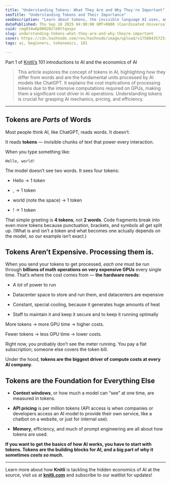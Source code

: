 ```yaml
---
title: "Understanding Tokens: What They Are and Why They're Important"
seoTitle: "Understanding Tokens and Their Importance"
seoDescription: "Learn about tokens, the invisible language AI uses, and why they're crucial in AI economics and operations in our introductory guide"
datePublished: Thu Sep 18 2025 04:00:00 GMT+0000 (Coordinated Universal Time)
cuid: cmg034w8p000202lb0ttqavpv
slug: understanding-tokens-what-they-are-and-why-theyre-important
cover: https://cdn.hashnode.com/res/hashnode/image/upload/v1758843572538/d521021c-9442-424d-b1e2-3e30e2aa4d96.png
tags: ai, beginners, tokenomics, 101

---
```


Part 1 of [Knitli’s](https://knitli.com) 101 introductions to AI and the economics of AI

> This article explores the concept of tokens in AI, highlighting how they differ from words and are the fundamental units processed by AI models like ChatGPT. It explains the cost implications of processing tokens due to the intensive computations required on GPUs, making them a significant cost driver in AI operations. Understanding tokens is crucial for grasping AI mechanics, pricing, and efficiency.

---

## Tokens are *Parts* of Words

Most people think AI, like ChatGPT, reads words. It doesn’t.

It reads **tokens** — invisible chunks of text that power every interaction.

When you type something like:

```plaintext
Hello, world!
```

The model doesn’t see two words. It sees four tokens:

* Hello → 1 token
    
* , → 1 token
    
* world (note the space) → 1 token
    
* ! → 1 token
    

That simple greeting is **4 tokens**, not **2 words**. Code fragments break into even more tokens because punctuation, brackets, and symbols all get split up. (What is and isn’t a token and what becomes one actually depends on the model, so our example isn’t exact.)

## Tokens Aren’t Expensive. Processing them is.

When you send your tokens to get processed, *each one* must be run through **billions of math operations on very expensive GPUs** every single time. That’s where the cost comes from — **the hardware needs**:

* *A lot* of power to run
    
* Datacenter space to store and run them, and datacenters are expensive
    
* Constant, special cooling, because it generates huge amounts of heat
    
* Staff to maintain it and keep it secure and to keep it running optimally
    

More tokens → more GPU time → higher costs.

Fewer tokens → less GPU time → lower costs.

Right now, you probably don’t see the meter running. You pay a flat subscription; someone else covers the token bill.

Under the hood, **tokens are the biggest driver of compute costs at every AI company**.

## Tokens are the Foundation for Everything Else

* **Context windows**, or how much a model can “see” at one time, are measured in tokens.
    
* **API pricing** is per million tokens (API access is when companies or developers access an AI model to provide their own service, like a chatbot on a website, or just for internal use).
    
* **Memory**, efficiency, and much of prompt engineering are all about how tokens are used.
    

**If you want to get the basics of how AI works, you have to start with tokens. Tokens are the building blocks for AI, and a big part of why it sometimes *costs so much*.**

---

Learn more about how **Knitli** is tackling the hidden economics of AI at the source, visit us at [**knitli.com**](http://knitli.com) and subscribe to our waitlist for updates!